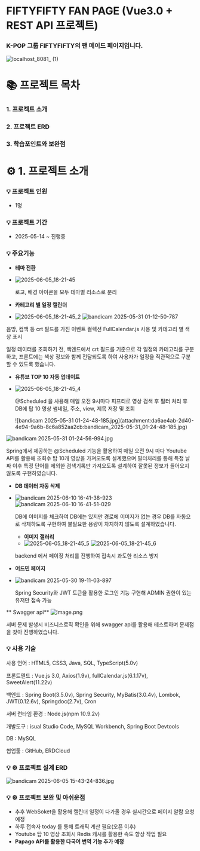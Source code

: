 #  **FIFTYFIFTY FAN PAGE (Vue3.0 + REST API 프로젝트)**

<h3>K-POP 그룹 FIFTYFIFTY의 팬 메이드 페이지입니다.</h3>

![localhost_8081_ (1)](https://github.com/user-attachments/assets/14c9485e-d60f-48f0-bcea-bbdfc4fc0b9b)

# 📚 **프로젝트 목차**

### 1. 프로젝트 소개
### 2. 프로젝트 ERD
### 3. 학습포인트와 보완점

# :gear: 1. **프로젝트 소개**

### :bulb: 프로젝트 인원                 
- 1명                             

### :bulb: 프로젝트 기간
- 2025-05-14 ~ 진행중

### :bulb: 주요기능

- **테마 전환**
- ![2025-06-05_18-21-45](https://github.com/user-attachments/assets/2fd657ba-4973-4c51-837c-bfaf5a9a0fd3)
  <p>
    로고, 배경 아이콘을 모두 테마별 리소스로 분리
  </p>
  
- **카테고리 별 일정 캘린더**
- ![2025-06-05_18-21-45_2](https://github.com/user-attachments/assets/9e1d4958-d4b6-45a6-9156-4d9a4c39e0ec)
![bandicam 2025-05-31 01-12-50-787](https://github.com/user-attachments/assets/ac35d3c0-71d4-4038-8398-f81d8a4260d4)

  <p>
음방, 컴백 등 crt 필드를 가진 이벤트 컬렉션 FullCalendar.js 사용 및 카테고리 별 색상 표시

일정 데이터를 조회하기 전, 백엔드에서 crt 필드를 기준으로 각 일정의 카테고리를 구분하고, 프론트에는 색상 정보와 함께 전달되도록 하여 사용자가 일정을 직관적으로 구분할 수 있도록 했습니다.
  </p>
  
- **유튜브 TOP 10 자동 업데이트**
- ![2025-06-05_18-21-45_4](https://github.com/user-attachments/assets/066c9aa2-352e-4d72-9b55-dbe9803fad7c)

  <p>
    @Scheduled 을 사용해 매일 오전 9시마다 피프티로 영상 검색 후 
    필터 처리 후 DB에 탑 10 영상 썸네일, 주소, view, 제목 저장 및 조회
  </p>
  ![bandicam 2025-05-31 01-24-48-185.jpg](attachment:da6ae4ab-2d40-4e94-9a6b-8c6a852aa2cb:bandicam_2025-05-31_01-24-48-185.jpg)
![bandicam 2025-05-31 01-24-56-994.jpg](attachment:1717d8fd-9234-40ee-9436-a238249a66ab:bandicam_2025-05-31_01-24-56-994.jpg)
<p>Spring에서 제공하는 @Scheduled 기능을 활용하여 매일 오전 9시 마다 Youtube API를 활용해 조회수 탑 10개 영상을 가져오도록 설계했으며 필터처리를 통해 특정 날짜 이후 특정 단어를 제외한 검색기록만 가져오도록 설계하여 잘못된 정보가 들어오지 않도록 구현하였습니다.</p>

- **DB 데이터 자동 삭제**
- ![bandicam 2025-06-10 16-41-38-923](https://github.com/user-attachments/assets/c3c66b36-d21d-4827-b1ba-4e5d72315060)
![bandicam 2025-06-10 16-41-51-029](https://github.com/user-attachments/assets/4e437ecd-2718-4e02-9462-1841d31e8d38)
  <p>
    DB에 이미지를 체크하여 DB에는 있지만 경로에 이미지가 없는 경우 DB를 자동으로 삭제하도록 구현하여 불필요한 용량이 차지하지 않도록 설계하였습니다.
  </p>
  
  - **이미지 갤러리**
  - ![2025-06-05_18-21-45_5](https://github.com/user-attachments/assets/0dbe44f9-e9f5-457f-acad-2951ebff93c2)
![2025-06-05_18-21-45_6](https://github.com/user-attachments/assets/b8af6da0-5c44-4e52-b681-b595805802b2)

  <p>
    backend 에서 페이징 처리를 진행하여 접속시 과도한 리소스 방지
  </p>
  
- **어드민 페이지**
- ![bandicam 2025-05-30 19-11-03-897](https://github.com/user-attachments/assets/fab41c6c-3870-421e-be31-4bc9b10ef3a7)

  <p>
    Spring Security와 JWT 토큰을 활용한 로그인 기능 구현해 ADMIN 권한이 있는 유저만 접속 가능
  </p>


** Swagger api**
![image.png](attachment:e3e4e146-4664-4b7e-b257-e57c2e3b7321:image.png)

서버 문제 발생시 비즈니스로직 확인을 위해 swagger api를 활용해 테스트하며 문제점을 찾아 진행하였습니다.
  

### :bulb: 사용 기술
<p>사용 언어 : HTML5, CSS3, Java, SQL, TypeScript(5.0v) </p>

<p>프론트엔드 : Vue.js 3.0, Axios(1.9v), fullCalendar.js(6.1.17v), SweetAlert(11.22v)</p>

<p>백엔드 : Spring Boot(3.5.0v), Spring Security, MyBatis(3.0.4v), Lombok, JWT(0.12.6v), Springdoc(2.7v), Cron</p>

<p>서버 런타임 환경 : Node.js(npm 10.9.2v)</p>

<p>개발도구 : isual Studio Code, MySQL Workbench, Spring Boot Devtools</p>

<p>DB : MySQL</p>

<p>협업툴 : GitHub, ERDCloud</p>



### :bulb: ⚙ 프로젝트 설계 ERD
![bandicam 2025-06-05 15-43-24-836.jpg](attachment:8d29180f-3dae-420f-9760-38c9e2b971b1:bandicam_2025-06-05_15-43-24-836.jpg)


### :bulb: ⚙ 프로젝트 보완 및 아쉬운점

- 추후 WebSoket을 활용해 캘린더 일정이 다가올 경우 실시간으로 페이지 알람 요청 예정
- 하루 접속자 today 를 통해 트래픽 계산 필요(오픈 이후)
- Youtube 탑 10 영상 조회시 Redis 캐시를 활용한 속도 향상 작업 필요
- **Papago API를 활용한 다국어 번역 기능 추가 예정**
